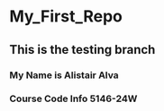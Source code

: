 # My_First_Repo
## This is the testing branch
### My Name is Alistair Alva 
### Course Code Info 5146-24W
